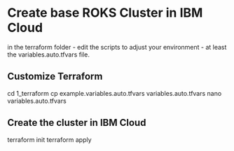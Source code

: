# Create base ROKS Cluster in IBM Cloud
in the terraform folder - edit the scripts to adjust your environment - at least the variables.auto.tfvars file.

## Customize Terraform
cd 1_terraform
cp example.variables.auto.tfvars variables.auto.tfvars
nano variables.auto.tfvars

## Create the cluster in IBM Cloud
terraform init 
terraform apply
